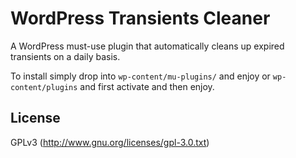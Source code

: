 # WordPress Transients Cleaner

A WordPress must-use plugin that automatically cleans up expired transients on a daily basis.

To install simply drop into `wp-content/mu-plugins/` and enjoy or `wp-content/plugins` and first activate and then enjoy.

## License

GPLv3 (http://www.gnu.org/licenses/gpl-3.0.txt)
